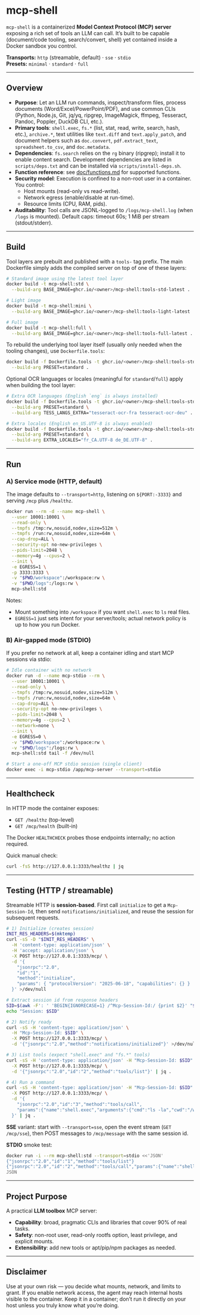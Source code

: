 # mcp-shell

`mcp-shell` is a containerized **Model Context Protocol (MCP) server** exposing a rich set of tools an LLM can call. It’s built to be capable (document/code tooling, search/convert, shell) yet contained inside a Docker sandbox you control.

**Transports:** `http` (streamable, default) · `sse` · `stdio`  
**Presets:** `minimal` · `standard` · `full`

---

## Overview

- **Purpose**: Let an LLM run commands, inspect/transform files, process documents (Word/Excel/PowerPoint/PDF), and use common CLIs (Python, Node.js, Git, jq/yq, ripgrep, ImageMagick, ffmpeg, Tesseract, Pandoc, Poppler, DuckDB CLI, etc.).
- **Primary tools**: `shell.exec`, `fs.*` (list, stat, read, write, search, hash, etc.), `archive.*`, text utilities like `text.diff` and `text.apply_patch`, and document helpers such as `doc.convert`, `pdf.extract_text`, `spreadsheet.to_csv`, and `doc.metadata`.
- **Dependencies**: `fs.search` relies on the `rg` binary (ripgrep); install it to enable content search.
  Development dependencies are listed in `scripts/deps.txt` and can be installed via `scripts/install-deps.sh`.
- **Function reference**: see [doc/functions.md](doc/functions.md) for supported functions.
- **Security model**: Execution is confined to a non-root user in a container. You control:
  - Host mounts (read-only vs read-write).
  - Network egress (enable/disable at run-time).
  - Resource limits (CPU, RAM, pids).
- **Auditability**: Tool calls are JSONL-logged to `/logs/mcp-shell.log` (when `/logs` is mounted). Default caps: timeout 60s; 1 MiB per stream (stdout/stderr).

---

## Build

Tool layers are prebuilt and published with a `tools-` tag prefix. The main
Dockerfile simply adds the compiled server on top of one of these layers:

```bash
# Standard image using the latest tool layer
docker build -t mcp-shell:std \
  --build-arg BASE_IMAGE=ghcr.io/<owner>/mcp-shell:tools-std-latest .

# Light image
docker build -t mcp-shell:mini \
  --build-arg BASE_IMAGE=ghcr.io/<owner>/mcp-shell:tools-light-latest .

# Full image
docker build -t mcp-shell:full \
  --build-arg BASE_IMAGE=ghcr.io/<owner>/mcp-shell:tools-full-latest .
```

To rebuild the underlying tool layer itself (usually only needed when the
tooling changes), use `Dockerfile.tools`:

```bash
docker build -f Dockerfile.tools -t ghcr.io/<owner>/mcp-shell:tools-std \
  --build-arg PRESET=standard .
```

Optional OCR languages or locales (meaningful for `standard`/`full`) apply when
building the tool layer:

```bash
# Extra OCR languages (English `eng` is always installed)
docker build -f Dockerfile.tools -t ghcr.io/<owner>/mcp-shell:tools-std \
  --build-arg PRESET=standard \
  --build-arg TESS_LANGS_EXTRA="tesseract-ocr-fra tesseract-ocr-deu" .

# Extra locales (English en_US.UTF-8 is always enabled)
docker build -f Dockerfile.tools -t ghcr.io/<owner>/mcp-shell:tools-std \
  --build-arg PRESET=standard \
  --build-arg EXTRA_LOCALES="fr_CA.UTF-8 de_DE.UTF-8" .
```

---

## Run

### A) Service mode (HTTP, default)

The image defaults to `--transport=http`, listening on `${PORT:-3333}` and serving `/mcp` plus `/healthz`.

```bash
docker run --rm -d --name mcp-shell \
  --user 10001:10001 \
  --read-only \
  --tmpfs /tmp:rw,nosuid,nodev,size=512m \
  --tmpfs /run:rw,nosuid,nodev,size=64m \
  --cap-drop=ALL \
  --security-opt no-new-privileges \
  --pids-limit=2048 \
  --memory=4g --cpus=2 \
  --init \
  -e EGRESS=1 \
  -p 3333:3333 \
  -v "$PWD/workspace":/workspace:rw \
  -v "$PWD/logs":/logs:rw \
  mcp-shell:std
```

Notes:
- Mount something into `/workspace` if you want `shell.exec` to `ls` real files.
- `EGRESS=1` just sets intent for your server/tools; actual network policy is up to how you run Docker.

### B) Air-gapped mode (STDIO)

If you prefer no network at all, keep a container idling and start MCP sessions via stdio:

```bash
# Idle container with no network
docker run -d --name mcp-stdio --rm \
  --user 10001:10001 \
  --read-only \
  --tmpfs /tmp:rw,nosuid,nodev,size=512m \
  --tmpfs /run:rw,nosuid,nodev,size=64m \
  --cap-drop=ALL \
  --security-opt no-new-privileges \
  --pids-limit=2048 \
  --memory=4g --cpus=2 \
  --network=none \
  --init \
  -e EGRESS=0 \
  -v "$PWD/workspace":/workspace:rw \
  -v "$PWD/logs":/logs:rw \
  mcp-shell:std tail -f /dev/null

# Start a one-off MCP stdio session (single client)
docker exec -i mcp-stdio /app/mcp-server --transport=stdio
```

---

## Healthcheck

In HTTP mode the container exposes:

- `GET /healthz` (top-level)
- `GET /mcp/health` (built-in)

The Docker `HEALTHCHECK` probes those endpoints internally; no action required.

Quick manual check:
```bash
curl -fsS http://127.0.0.1:3333/healthz | jq
```

---

## Testing (HTTP / streamable)

Streamable HTTP is **session-based**. First call `initialize` to get a `Mcp-Session-Id`, then send `notifications/initialized`, and reuse the session for subsequent requests.

```bash
# 1) Initialize (creates session)
INIT_RES_HEADERS=$(mktemp)
curl -sS -D "$INIT_RES_HEADERS" \
  -H 'content-type: application/json' \
  -H 'accept: application/json' \
  -X POST http://127.0.0.1:3333/mcp/ \
  -d '{
    "jsonrpc":"2.0",
    "id":"1",
    "method":"initialize",
    "params": { "protocolVersion": "2025-06-18", "capabilities": {} }
  }' >/dev/null

# Extract session id from response headers
SID=$(awk -F': ' 'BEGIN{IGNORECASE=1} /^Mcp-Session-Id:/ {print $2}' "$INIT_RES_HEADERS" | tr -d '\r')
echo "Session: $SID"

# 2) Notify ready
curl -sS -H 'content-type: application/json' \
  -H "Mcp-Session-Id: $SID" \
  -X POST http://127.0.0.1:3333/mcp/ \
  -d '{"jsonrpc":"2.0","method":"notifications/initialized"}' >/dev/null

# 3) List tools (expect "shell.exec" and "fs.*" tools)
curl -sS -H 'content-type: application/json' -H "Mcp-Session-Id: $SID" \
  -X POST http://127.0.0.1:3333/mcp/ \
  -d '{"jsonrpc":"2.0","id":"2","method":"tools/list"}' | jq .

# 4) Run a command
curl -sS -H 'content-type: application/json' -H "Mcp-Session-Id: $SID" \
  -X POST http://127.0.0.1:3333/mcp/ \
  -d '{
    "jsonrpc":"2.0","id":"3","method":"tools/call",
    "params":{"name":"shell.exec","arguments":{"cmd":"ls -la","cwd":"/workspace"}}
  }' | jq .
```

**SSE** variant: start with `--transport=sse`, open the event stream (`GET /mcp/sse`), then POST messages to `/mcp/message` with the same session id.

**STDIO** smoke test:
```bash
docker run -i --rm mcp-shell:std --transport=stdio <<'JSON'
{"jsonrpc":"2.0","id":"1","method":"tools/list"}
{"jsonrpc":"2.0","id":"2","method":"tools/call","params":{"name":"shell.exec","arguments":{"cmd":"ls -la","cwd":"/workspace"}}}
JSON
```

---

## Project Purpose

A practical **LLM toolbox** MCP server:
- **Capability**: broad, pragmatic CLIs and libraries that cover 90% of real tasks.
- **Safety**: non-root user, read-only rootfs option, least privilege, and explicit mounts.
- **Extensibility**: add new tools or apt/pip/npm packages as needed.

---

## Disclaimer

Use at your own risk — you decide what mounts, network, and limits to grant. If you enable network access, the agent may reach internal hosts visible to the container. Keep it in a container; don’t run it directly on your host unless you truly know what you’re doing.
